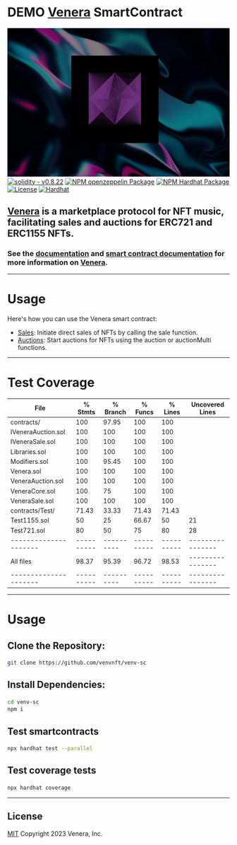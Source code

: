 # DEMO [Venera](https://venvnft.github.io/venvpage) SmartContract
![Venera](img/banner.jpeg)
[![solidity - v0.8.22](https://img.shields.io/static/v1?label=solidity&message=v0.8.22&color=black&logo=solidity)](https://docs.soliditylang.org/en/v0.8.22/) [![NPM openzeppelin Package](https://img.shields.io/badge/@openzeppelin-5.0.1-black?logo=openzeppelin)](https://www.npmjs.org/package/@openzeppelin) [![NPM Hardhat Package](https://img.shields.io/badge/hardhat-2.19.2-black?logo=hardhat)](https://hardhat.org/) [![License](https://img.shields.io/badge/License-MIT-black.svg)]() [![Hardhat](https://img.shields.io/badge/Built%20with-Hardhat-FFDB1C.svg)](https://hardhat.org/)
## [Venera](https://venvnft.github.io/venvpage) is a marketplace protocol for NFT music, facilitating sales and auctions for ERC721 and ERC1155 NFTs. 

### See the [documentation](https://venera-1.gitbook.io/venera-1/) and [smart contract documentation](https://venera-1.gitbook.io/venera-smartcontract/) for more information on [Venera](https://venvnft.github.io/venvpage).
---

# Usage
 Here's how you can use the Venera smart contract:
- [Sales](contracts/VeneraSale.sol): Initiate direct sales of NFTs by calling the sale function.
- [Auctions](contracts/VeneraAuction.sol): Start auctions for NFTs using the auction or auctionMulti functions.
---
# Test Coverage

File                 |  % Stmts | % Branch |  % Funcs |  % Lines |Uncovered Lines |
---------------------|----------|----------|----------|----------|----------------|
 contracts/          |      100 |    97.95 |      100 |      100 |                |
  IVeneraAuction.sol |      100 |      100 |      100 |      100 |                |
  IVeneraSale.sol    |      100 |      100 |      100 |      100 |                |
  Libraries.sol      |      100 |      100 |      100 |      100 |                |
  Modifiers.sol      |      100 |    95.45 |      100 |      100 |                |
  Venera.sol         |      100 |      100 |      100 |      100 |                |
  VeneraAuction.sol  |      100 |      100 |      100 |      100 |                |
  VeneraCore.sol     |      100 |       75 |      100 |      100 |                |
  VeneraSale.sol     |      100 |      100 |      100 |      100 |                |
 contracts/Test/     |    71.43 |    33.33 |    71.43 |    71.43 |                |
  Test1155.sol       |       50 |       25 |    66.67 |       50 |             21 |
  Test721.sol        |       80 |       50 |       75 |       80 |             28 |
---------------------|----------|----------|----------|----------|----------------|
All files            |    98.37 |    95.39 |    96.72 |    98.53 |----------------|
---------------------|----------|----------|----------|----------|----------------|
---
# Usage
## Clone the Repository:
```sh
git clone https://github.com/venvnft/venv-sc
```
## Install Dependencies:
```sh
cd venv-sc
npm i
```
## Test smartcontracts
```sh
npx hardhat test --parallel
```
## Test coverage tests
```sh
npx hardhat coverage
```
---
## License

[MIT](LICENSE) Copyright 2023 Venera, Inc.

